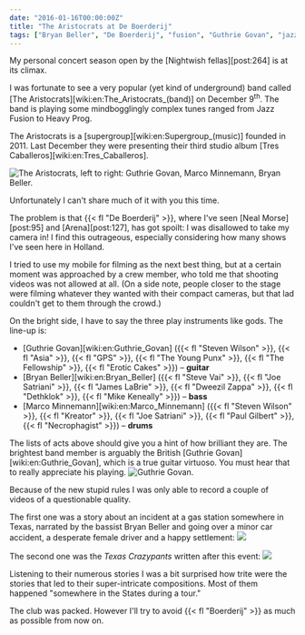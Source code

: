 ```yaml
---
date: "2016-01-16T00:00:00Z"
title: "The Aristocrats at De Boerderij"
tags: ["Bryan Beller", "De Boerderij", "fusion", "Guthrie Govan", "jazz", "Marco Minnemann", "music", "Netherlands", "progressive metal", "The Aristocrats", "Zoetermeer"]
---
```


My personal concert season open by the [Nightwish fellas][post:264] is at its climax.

I was fortunate to see a very popular (yet kind of underground) band called [The Aristocrats][wiki:en:The_Aristocrats_(band)] on December 9<sup>th</sup>. The band is playing some mindbogglingly complex tunes ranged from Jazz Fusion to Heavy Prog.

<!--more-->

The Aristocrats is a [supergroup][wiki:en:Supergroup_(music)] founded in 2011. Last December they were presenting their third studio album [Tres Caballeros][wiki:en:Tres_Caballeros].

![](img:2.bp.blogspot.com/-gqODy41rxV0/Vn7LgKAJaBI/AAAAAAAAk8M/eU2egTbUn-Q/s1600/20151209_222003.picasaweb.jpg:a "The Aristocrats, left to right: Guthrie Govan, Marco Minnemann, Bryan Beller.")

Unfortunately I can't share much of it with you this time.

The problem is that {{< fl "De Boerderij" >}}, where I've seen [Neal Morse][post:95] and [Arena][post:127], has got spoilt: I was disallowed to take my camera in! I find this outrageous, especially considering how many shows I've seen here in Holland.

I tried to use my mobile for filming as the next best thing, but at a certain moment was approached by a crew member, who told me that shooting videos was not allowed at all. (On a side note, people closer to the stage were filming whatever they wanted with their compact cameras, but that lad couldn't get to them through the crowd.)

On the bright side, I have to say the three play instruments like gods. The line-up is:

* [Guthrie Govan][wiki:en:Guthrie_Govan] ({{< fl "Steven Wilson" >}}, {{< fl "Asia" >}}, {{< fl "GPS" >}}, {{< fl "The Young Punx" >}}, {{< fl "The Fellowship" >}}, {{< fl "Erotic Cakes" >}}) – **guitar**
* [Bryan Beller][wiki:en:Bryan_Beller] ({{< fl "Steve Vai" >}}, {{< fl "Joe Satriani" >}}, {{< fl "James LaBrie" >}}, {{< fl "Dweezil Zappa" >}}, {{< fl "Dethklok" >}}, {{< fl "Mike Keneally" >}}) – **bass**
* [Marco Minnemann][wiki:en:Marco_Minnemann] ({{< fl "Steven Wilson" >}}, {{< fl "Kreator" >}}, {{< fl "Joe Satriani" >}}, {{< fl "Paul Gilbert" >}}, {{< fl "Necrophagist" >}}) – **drums**

The lists of acts above should give you a hint of how brilliant they are. The brightest band member is arguably the British [Guthrie Govan][wiki:en:Guthrie_Govan], which is a true guitar virtuoso. You must hear that to really appreciate his playing.
![](img:1.bp.blogspot.com/-iEJR_3Ip7P4/Vn7Lnv-cGoI/AAAAAAAAk94/ElLzdZoMlEY/s1600/20151209_211058.picasaweb.jpg:a "Guthrie Govan.")

Because of the new stupid rules I was only able to record a couple of videos of a questionable quality.

The first one was a story about an incident at a gas station somewhere in Texas, narrated by the bassist Bryan Beller and going over a minor car accident, a desperate female driver and a happy settlement:
![](youtube:n0T48bzWouI)

The second one was the *Texas Crazypants* written after this event:
![](youtube:EP7ZwqPw108)

Listening to their numerous stories I was a bit surprised how trite were the stories that led to their super-intricate compositions. Most of them happened "somewhere in the States during a tour."

The club was packed. However I'll try to avoid {{< fl "Boerderij" >}} as much as possible from now on.
